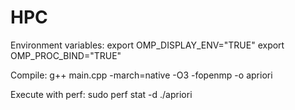 # HPC

Environment variables:
export OMP_DISPLAY_ENV="TRUE"
export OMP_PROC_BIND="TRUE"

Compile:
g++ main.cpp -march=native -O3 -fopenmp -o apriori

Execute with perf:
sudo perf stat -d ./apriori